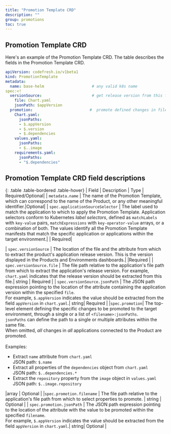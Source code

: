 ```yaml
---
title: "Promotion Template CRD"
description: ""
group: promotions
toc: true
---
```



## Promotion Template CRD

Here's an example of the Promotion Template CRD. The table describes the fields in the Promotion Template CRD. 

```yaml
apiVersion: codefresh.io/v1beta1
kind: PromotionTemplate
metadata:
  name: base-helm                     # any valid k8s name
spec:<!
  versionSource:                      # get release version from this file 
    file: Chart.yaml
    jsonPath: $appVersion
  promotion:                         #  promote defined changes in files; leave empty to promote all changes
    Chart.yaml:
      jsonPaths:
      - $.appVersion
      - $.version
      - $.dependencies
    values.yaml:
      jsonPaths:
      - $..image
    requirements.yaml:
      jsonPaths:
      - "$.dependencies"
```

## Promotion Template CRD field descriptions

{: .table .table-bordered .table-hover}
| Field            | Description                                            | Type  |  Required/Optional|
| `metadata.name`  | The name of the Promotion Template, which can correspond to the name of the Product, or any other meaningful identifier.|Optional|
| `spec.applicationSourceSelector`  | The label used to match the application to which to apply the Promotion Template. Application selectors conform to Kubernetes _label selectors_, defined as `matchLabels` with `key-value` pairs, `matchExpressions` with `key-operator-value` arrays, or a combination of both. The values identify all the Promotion Template manifests that match the specific application or applications within the target environment.|  | Required|
<!--- | `spec.applicationSourceSelector.matchLabels`         | One or more `key-value` pairs. <br>For example:{::nomarkdown}<ul><li><code class="highlighter-rouge">codefresh.io/environment: production</code> applies the Promotion Template to all applications within the Production Environment.</li><li><code class="highlighter-rouge">codefresh.io/product: loans</code> applies the Promotion Template only to applications belonging to the Loans Product.</li></ul>{:/}| object  | Optional |
| `spec.applicationSourceSelector.matchExpressions`         | List of expressions, each with a `key`, an `operator`, and a set of `values`. <br>The `operator` defines the relationship between the `key` and its `values`, and can be one of the following: {::nomarkdown}<ul><li><code class="highlighter-rouge">In</code>: The value _must match_ one of those specified in the <code class="highlighter-rouge">values</code> array.</li> <li><code class="highlighter-rouge">NotIn</code>: The value _must NOT match_ any of  those in the <code class="highlighter-rouge">values</code> array.</li><li><code class="highlighter-rouge">Exists</code>: Only the <code class="highlighter-rouge">key</code> must exist regardless of its values.<br>The <code class="highlighter-rouge">values</code> array must be empty. </li><li><code class="highlighter-rouge">DoesNotExist</code>: The <code class="highlighter-rouge">key</code> must not exist.<br>The <code class="highlighter-rouge">values</code> array must be empty.</li></ul>{:/}For example:<br>`key: codefresh.io/product` and `operator: Exists` applies the Promotion Template to any application containing the label `codefresh.io/product`.| string  | Optional |
| `spec.priority`  | The priority of the Promotion Template, determining the order in which Promotion Templates are applied when multiple Promotion Templates match the same application. The priority is ranked in ascending order, ranging from 0 or a negative number to higher values.   |integer |Optional| -->
|  `spec.versionSource`      |  The location of the file and the attribute from which to extract the product's application release version. This is the version displayed in the Products and Environments dashboards.|   |Required | 
| `spec.versionSource.file`     |  The file path relative to the application's file path from which to extract the application's release version. For example, `chart.yaml` indicates that the release version should be extracted from this file.| string | Required |
| `spec.versionSource.jsonPath`      | The JSON path expression pointing to the location of the attribute containing the application version within the specified `file`.<br>For example, `$.appVersion` indicates the value should be extracted from the field `appVersion` in `chart.yaml`.| string| Required |
|`spec.promotion`| The top-level element defining the specific changes to be promoted to the target environment, through a single or a list of `<filename>:jsonPaths`.<br>`jsonPaths` can define the path to a single or multiple attributes within the same file. <br>When omitted, *all* changes in *all* applications connected to the Product are promoted.<br><br>Examples:<ul><li>Extract `name` attribute from `chart.yaml`<br>JSON path: `$.name`</li><li>Extract all properties of the `dependencies` object from `chart.yaml`<br>JSON path: `$..dependencies.*`</li><li>Extract the `repository` property from the `image` object in `values.yaml`<br>JSON path: `$..image.repository`</li></ul></ul> |array | Optional |
|`spec.promotion.filename`       | The file path relative to the application's file path from which to select properties to promote.  | string | Optional |
| `spec.promotion.jsonPath`      | The JSON path expression pointing to the location of the attribute with the value to be promoted within the specified `filename`.<br>For example, `$.appVersion` indicates the value should be extracted from the field `appVersion` in `chart.yaml`.| string| Optional |







